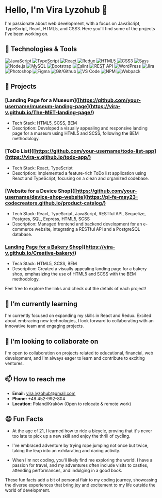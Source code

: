 # Hello, I'm Vira Lyzohub 👋

I'm passionate about web development, with a focus on JavaScript, TypeScript, React, HTML5, and CSS3. Here you'll find some of the projects I've been working on.

## 🔧 Technologies & Tools

![JavaScript](https://img.icons8.com/color/48/000000/javascript.png) ![TypeScript](https://img.icons8.com/color/48/000000/typescript.png) ![React](https://img.icons8.com/plasticine/48/000000/react.png) ![Redux](https://img.icons8.com/color/48/000000/redux.png) ![HTML5](https://img.icons8.com/color/48/000000/html-5.png) ![CSS3](https://img.icons8.com/color/48/000000/css3.png) ![Sass](https://img.icons8.com/color/48/000000/sass.png) ![Node.js](https://img.icons8.com/color/48/000000/nodejs.png) ![MySQL](https://img.icons8.com/color/48/000000/mysql.png) ![Bootstrap](https://img.icons8.com/color/48/000000/bootstrap.png) ![Eslint](https://img.icons8.com/color/48/000000/eslint.png) ![REST API](https://img.icons8.com/color/48/000000/api.png) ![WordPress](https://img.icons8.com/color/48/000000/wordpress.png) ![Jira](https://img.icons8.com/color/48/000000/jira.png) ![Photoshop](https://img.icons8.com/fluent/48/000000/adobe-photoshop.png) ![Figma](https://img.icons8.com/color/48/000000/figma--v1.png) ![Git/Github](https://img.icons8.com/color/48/000000/github--v1.png) ![VS Code](https://img.icons8.com/color/48/000000/visual-studio-code-2019.png) ![NPM](https://img.icons8.com/color/48/000000/npm.png) ![Webpack](https://img.icons8.com/color/48/000000/webpack.png)

## 🚀 Projects

### [Landing Page for a Museum]([https://github.com/your-username/museum-landing-page](https://vira-v.github.io/The-MET-landing-page/)
- Tech Stack: HTML5, SCSS, BEM
- Description: Developed a visually appealing and responsive landing page for a museum using HTML5 and SCSS, following the BEM methodology.

### [ToDo List]([https://github.com/your-username/todo-list-app](https://vira-v.github.io/todo-app/)
- Tech Stack: React, TypeScript
- Description: Implemented a feature-rich ToDo list application using React and TypeScript, focusing on a clean and organized codebase.

### [Website for a Device Shop]([https://github.com/your-username/device-shop-website](https://pl-fe-may23-codecreators.github.io/product-catalog/)
- Tech Stack: React, TypeScript, JavaScript, RESTful API, Sequelize, Postgres, SQL, Express, HTML5, SCSS
- Description: Managed frontend and backend development for an e-commerce website, integrating a RESTful API and a PostgreSQL database.

### [Landing Page for a Bakery Shop]([https://github.com/your-username/bakery-landing-page)](https://vira-v.github.io/Creative-bakery/)
- Tech Stack: HTML5, SCSS, BEM
- Description: Created a visually appealing landing page for a bakery shop, emphasizing the use of HTML5 and SCSS with the BEM methodology.

Feel free to explore the links and check out the details of each project!

## 🌱 I’m currently learning

I'm currently focused on expanding my skills in React and Redux. Excited about embracing new technologies, I look forward to collaborating with an innovative team and engaging projects.

## 👯 I’m looking to collaborate on

I'm open to collaboration on projects related to educational, financial, web development, and I'm always eager to learn and contribute to exciting ventures.

## 📫 How to reach me

- **Email:** vira.lyzohub@gmail.com
- **Phone:** +48 452-992-804
- **Location:** Poland/Kraków (Open to relocate & remote work)

## 😄 Fun Facts

- At the age of 21, I learned how to ride a bicycle, proving that it's never too late to pick up a new skill and enjoy the thrill of cycling.
  
- I've embraced adventure by trying rope jumping not once but twice, taking the leap into an exhilarating and daring activity.

- When I'm not coding, you'll likely find me exploring the world. I have a passion for travel, and my adventures often include visits to castles, attending performances, and indulging in a good book.

These fun facts add a bit of personal flair to my coding journey, showcasing the diverse experiences that bring joy and excitement to my life outside the world of development.

